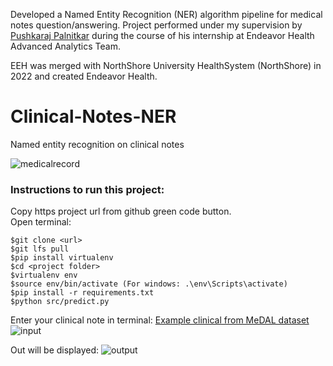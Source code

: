 Developed a Named Entity Recognition (NER) algorithm pipeline for medical notes question/answering.
Project performed under my supervision by [Pushkaraj Palnitkar](https://github.com/push44) during the course of his internship at Endeavor Health Advanced Analytics Team.

EEH was merged with NorthShore University HealthSystem (NorthShore) in 2022 and created Endeavor Health.
# Clinical-Notes-NER
Named entity recognition on clinical notes

![medicalrecord](https://user-images.githubusercontent.com/61958160/126857163-d5fa33c0-a712-475a-8d35-78bdc71ea462.jpg)

### Instructions to run this project:
Copy https project url from github green code button.<br>
Open terminal:
```
$git clone <url>
$git lfs pull
$pip install virtualenv
$cd <project folder>
$virtualenv env
$source env/bin/activate (For windows: .\env\Scripts\activate)
$pip install -r requirements.txt
$python src/predict.py
```
Enter your clinical note in terminal: [Example clinical from MeDAL dataset](https://www.kaggle.com/xhlulu/medal-emnlp)
![input](https://user-images.githubusercontent.com/61958160/127630915-40d8545d-c8d7-4fcf-a66f-add6f7e4964f.png)

Out will be displayed:
![output](https://user-images.githubusercontent.com/61958160/127630955-0c3c0547-a5e2-4e6d-a19c-7368437b2415.png)
